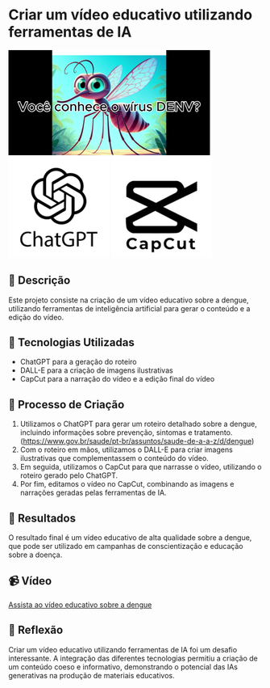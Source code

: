 # Criar um vídeo educativo utilizando ferramentas de IA

<p align="top">
  <img src="img1.png" alt="Imagem do Projeto" width="400"/>
  <img src="gpt.png" alt="Logo ChatGPT" width="200"/>
  <img src="Capcut.png" alt="Logo Capcut" width="200"/>
</p>

## 📒 Descrição
Este projeto consiste na criação de um vídeo educativo sobre a dengue, utilizando ferramentas de inteligência artificial para gerar o conteúdo e a edição do vídeo.

## 🤖 Tecnologias Utilizadas
- ChatGPT para a geração do roteiro
- DALL-E para a criação de imagens ilustrativas
- CapCut para a narração do vídeo e a edição final do vídeo

## 🧐 Processo de Criação
1. Utilizamos o ChatGPT para gerar um roteiro detalhado sobre a dengue, incluindo informações sobre prevenção, sintomas e tratamento. (https://www.gov.br/saude/pt-br/assuntos/saude-de-a-a-z/d/dengue)
2. Com o roteiro em mãos, utilizamos o DALL-E para criar imagens ilustrativas que complementassem o conteúdo do vídeo.
3. Em seguida, utilizamos o CapCut para que narrasse o vídeo, utilizando o roteiro gerado pelo ChatGPT.
4. Por fim, editamos o vídeo no CapCut, combinando as imagens e narrações geradas pelas ferramentas de IA.

## 🚀 Resultados
O resultado final é um vídeo educativo de alta qualidade sobre a dengue, que pode ser utilizado em campanhas de conscientização e educação sobre a doença.

## 📹 Vídeo
[Assista ao vídeo educativo sobre a dengue](Dengue.mp4)

## 💭 Reflexão
Criar um vídeo educativo utilizando ferramentas de IA foi um desafio interessante. A integração das diferentes tecnologias permitiu a criação de um conteúdo coeso e informativo, demonstrando o potencial das IAs generativas na produção de materiais educativos.